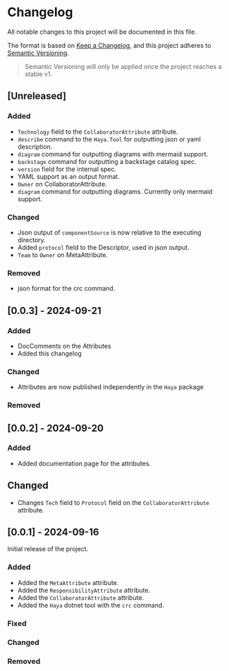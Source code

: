 # Changelog

All notable changes to this project will be documented in this file.

The format is based on [Keep a Changelog](https://keepachangelog.com/en/1.1.0/),
and this project adheres to [Semantic Versioning](https://semver.org/spec/v2.0.0.html).

> Semantic Versioning will only be applied once the project reaches a stable v1.

## [Unreleased]

### Added

- `Technology` field to the `CollaboratorAttribute` attribute.
- `describe` command to the `Haya.Tool` for outputting json or yaml description.
- `diagram` command for outputting diagrams with mermaid support.
- `backstage` command for outputting a backstage catalog spec.
- `version` field for the internal spec.
- YAML support as an output format.
- `Owner` on CollaboratorAttribute.
- `diagram` command for outputting diagrams. Currently only mermaid support.

### Changed

- Json output of `componentSource` is now relative to the executing directory.
- Added `protocol` field to the Descriptor, used in json output.
- `Team` to `Owner` on MetaAttribute.

### Removed

- json format for the crc command.

## [0.0.3] - 2024-09-21

### Added

- DocComments on the Attributes
- Added this changelog

### Changed

- Attributes are now published independently in the `Haya` package

### Removed

## [0.0.2] - 2024-09-20

### Added

- Added documentation page for the attributes.

## Changed

- Changes `Tech` field to `Protocol` field on the `CollaboratorAttribute` attribute.

## [0.0.1] - 2024-09-16

Initial release of the project.

### Added

- Added the `MetaAttribute` attribute.
- Added the `ResponsibilityAttribute` attribute.
- Added the `CollaboratorAttribute` attribute.
- Added the `Haya` dotnet tool with the `crc` command.

### Fixed

### Changed

### Removed
